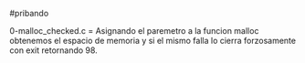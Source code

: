 #pribando

0-malloc_checked.c = Asignando el paremetro a la funcion malloc obtenemos el espacio de memoria y si el mismo falla lo cierra forzosamente con exit retornando 98.